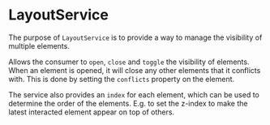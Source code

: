 # LayoutService

 The purpose of `LayoutService` is to provide a way to manage the visibility of multiple elements.

 Allows the consumer to `open`, `close` and `toggle` the visibility of elements.
 When an element is opened, it will close any other elements that it conflicts with. This is done by setting the `conflicts` property on the element.

 The service also provides an `index` for each element, which can be used to determine the order of the elements. E.g. to set the z-index to make the latest interacted element appear on top of others.
